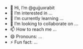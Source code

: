 - 👋 Hi, I’m @gujjuxrabit
- 👀 I’m interested in ...
- 🌱 I’m currently learning ...
- 💞️ I’m looking to collaborate on ...
- 📫 How to reach me ...
- 😄 Pronouns: ...
- ⚡ Fun fact: ...

<!---
gujjuxrabit/gujjuxrabit is a ✨ special ✨ repository because its `README.md` (this file) appears on your GitHub profile.
You can click the Preview link to take a look at your changes.
--->
